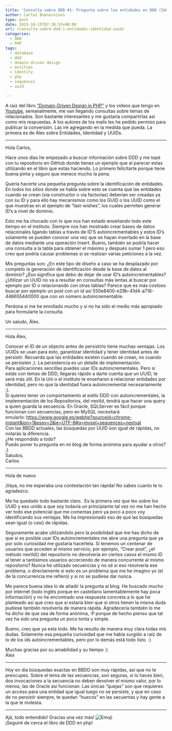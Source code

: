 ```yaml
---
title: 'Consulta sobre DDD #1: Pregunta sobre las entidades en DDD (Identidad y UUID)'
author: Carlos Buenosvinos
type: post
date: 2015-10-15T07:30:53+00:00
url: /consulta-sobre-ddd-1-entidades-identidad-uuid/
categories:
  - DDD
  - PHP
tags:
  - database
  - ddd
  - domain-driven design
  - entities
  - identity
  - php
  - sequences
  - uuid

---
```

A raíz del libro <a href="https://leanpub.com/ddd-in-php" target="_blank">&#8220;Domain-Driven Design in PHP&#8221;</a> y los videos que tengo en <a href="https://www.youtube.com/playlist?list=PLfgj7DYkKH3DjmXTOxIMs-5fcOgDg_Dd2" target="_blank">Youtube</a>, semanalmente, me van llegando consultas sobre temas de relacionados. Son bastante interesantes y me gustaría compartirlas así como mis respuestas. A los autores de los mails les he pedido permiso para publicar la conversión. Las iré agregando en la medida que pueda. La primera es de Álex sobre Entidades, Identidad y UUIDs.

<!--more-->

* * *

Hola Carlos,

Hace unos días he empezado a buscar información sobre DDD y me topé con tu repositorio en GitHub donde tienes un ejemplo que al parecer estas utilizando en el libro que estás haciendo. Lo primero felicitarte porque tiene buena pinta y seguro que merece mucho la pena.

Quería hacerte una pequeña pregunta sobre la identificación de entidades. En todos los sitios donde se habla sobre esto se cuenta que las entidades cuando se crean (vía constructor o vía factorías) deberían ser creadas ya con su ID y para ello hay mecanismos como los GUID o los UUID como el que muestras en el ejemplo de &#8220;last-wishes&#8221;, los cuales permiten generar ID&#8217;s a nivel de dominio.
  
Esto me ha chocado con lo que nos han estado enseñando todo este tiempo en el instituto. Siempre nos han mostrado crear bases de datos relacionales ligando tablas a través de ID&#8217;S autoincrementables y estos ID&#8217;s solamente se pueden conocer una vez que se hayan insertado en la base de datos mediante una operación Insert. Bueno, también se podría hacer una consulta a la tabla para obtener el máximo y después sumar 1 pero eso creo que podría causar problemas si se realizan varias peticiones a la vez.

Mis preguntas son: ¿En este tipo de diseño a caso se ha desplazado por completo la generación de identificación desde la base de datos al dominio? ¿Eso significa que debo de dejar de usar ID&#8217;s autoincrementables? ¿Utilizar un UUID no va a resultar en consultas más lentas al buscar por ejemplo por ID o relacionando con otras tablas? Parece que es más costoso buscar por ejemplo un post con un id así 550e8400-e29b-41d4-a716-446655440000 que con un número autoincrementable.

Perdona si me he enrollado mucho y si no ha sido el medio más apropiado para formularte la consulta.

Un saludo, Álex.

* * *

Hola Álex,

<div>
  Conocer el ID de un objecto antes de persistirlo tiene muchas ventajas. Los UUIDs se usan para esto, garantizar identidad y tener identidad antes de persistir. Recuerda que las entidades existen cuando se crean, no cuando se persisten ;). La persistencia es un detalle de implementación.
</div>

<div>
</div>

<div>
  Para aplicaciones sencillas puedes usar IDs autoincrementales. Pero si estás con temas de DDD, llegarás rápido a darte cuenta que un UUID, te será más útil. En la Uni o el instituto te enseñaron a relacionar entidades por identidad, pero no que la identidad fuera autoincremental necesariamente ;).
</div>

<div>
</div>

<div>
  Si quieres tener un comportamiento al estilo DDD con autoincrementales, la implementación de los Repositorios, del nextId, tendrá que hacer una query a quien guarda la secuencia. En Oracle, SQLServer es fácil porque funcionan con secuencias, pero en MySQL necesitará emularlo: <a href="https://www.google.es/webhp?sourceid=chrome-instant&ion=1&espv=2&ie=UTF-8#q=mysql+sequences+nextval" target="_blank">https://www.google.<wbr />es/webhp?sourceid=chrome-<wbr />instant&ion=1&espv=2&ie=UTF-8#<wbr />q=mysql+sequences+nextval</a>
</div>

<div>
</div>

<div>
  Con las BBDD actuales, las búsquedas por UUID son igual de rápidas, no notarás la diferencia.
</div>

<div>
</div>

<div>
  ¿He respondido a todo?
</div>

<div>
</div>

<div>
  Puedo poner tu pregunta en mi blog de forma anónima para ayudar a otros? ;)
</div>

<div>
</div>

<div>
  Saludos,<br /> Carlos
</div>

<div>
  <hr />
  
  <p>
    Hola de nuevo
  </p>
  
  <p>
    ¡Vaya, no me esperaba una contestación tan rápida! No sabes cuanto te lo agradezco.
  </p>
  
  <p>
    Me ha quedado todo bastante claro.  Es la primera vez que leo sobre los UUID y eso unido a que soy todavía un principiante tal vez no me han hecho ver todo ese potencial que me comentas pero ya poco a poco voy identificando sus ventajas. Me ha impresionado eso de que las búsquedas sean igual (o casi) de rápidas.
  </p>
  
  <p>
    Seguramente acabe utilizándolo pero la posibilidad que me has dicho de que sí es posible usar IDs autoincrementales me abre una pregunta que ya por solo curiosidad me gustaría hacértela. Si tenemos un centenar de usuarios que acceden al mismo servicio, por ejemplo, &#8220;Crear post&#8221;, ¿el método nextId() del repositorio no devolvería en ciertos casos el mismo ID al tener a tantísimos usuarios acceciendo de manera concurrente al mismo repositorio? Nunca he utilizado secuencias y no sé si eso resolvería ese problema, o directamente si esto es un problema que me he imagino yo (el de la concurrencia me refiero) y si no se pudiese dar nunca.
  </p>
  
  <p>
    Me parece buena idea lo de añadir la pregunta al blog. He buscado mucho por internet (todo inglés porque en castellano lamentablemente hay poca información) y no he encontrado una respuesta concreta a lo que he planteado así que creo que sí estaría bien que si otros tienen la misma duda pudiese también resolverla de manera rápida. Agradecería también lo me ha dicho de que sea de forma anónima, :P porque de hecho pienso que tal vez ha sido una pregunta un poco tonta y simple.
  </p>
  
  <p>
    Bueno, creo que ya esta todo. Me ha resulto de manera muy clara todas mis dudas. Solamente esa pequeña curiosidad que me había surgido a raíz de lo de los ids autoincrementables, pero por lo demás está todo listo. :)
  </p>
  
  <p>
    Muchas gracias por su amabilidad y su tiempo :)<br /> Álex
  </p>
</div>

<div>
  <hr />
  
  <p>
    Hoy en día búsquedas exactas en BBDD son muy rápidas, así que no te preocupes. Sobre el tema de las secuencias, son seguras, si lo haces bien, dos invocaciones a la secuencia no deben devolver el mismo valor, por lo menos, las de Oracle así funcionan. Las únicas &#8220;quejas&#8221; son que requieres un acceso para una entidad que igual luego no se persiste, y que en caso de no persistir siempre, te quedan &#8220;huecos&#8221; en las secuentas y hay gente a la que le molesta.
  </p>
</div>

<div>
  <hr />
</div>

<div>
  Ajá, todo entendido! Gracias una vez más! <img class="CToWUd" src="https://ci6.googleusercontent.com/proxy/uZLFH0xFxu1BDuAesWdAoMwebWf5yJe-yuXoxIgzbQUtuN6H0cOMQDpJ99zuyf3xZE5js1qi=s0-d-e1-ft#https://a.gfx.ms/Emoji_1F44D.png" alt="Emoji" /><br /> ¡Seguiré de cerca el libro de DDD en php!
</div>